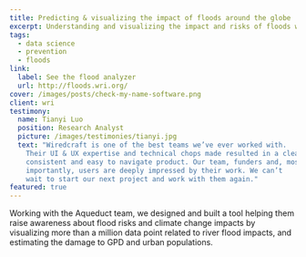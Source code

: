 ```yaml
---
title: Predicting & visualizing the impact of floods around the globe
excerpt: Understanding and visualizing the impact and risks of floods worldwide with the World Resources Institute
tags:
  - data science
  - prevention
  - floods
link:
  label: See the flood analyzer
  url: http://floods.wri.org/
cover: /images/posts/check-my-name-software.png
client: wri
testimony:
  name: Tianyi Luo
  position: Research Analyst
  picture: /images/testimonies/tianyi.jpg
  text: "Wiredcraft is one of the best teams we’ve ever worked with.
    Their UI & UX expertise and technical chops made resulted in a clean,
    consistent and easy to navigate product. Our team, funders and, most
    importantly, users are deeply impressed by their work. We can’t
    wait to start our next project and work with them again."
featured: true
---
```


Working with the Aqueduct team, we designed and built a tool helping them raise awareness about flood risks and climate change impacts by visualizing more than a million data point related to river flood impacts, and estimating the damage to GPD and urban populations.
